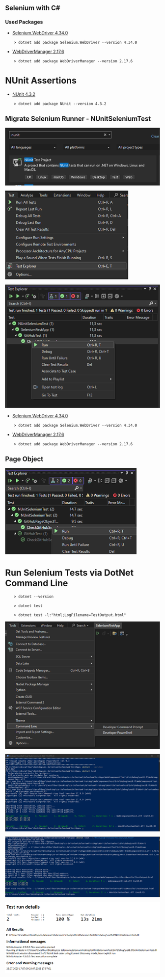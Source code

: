 ## Selenium with C#

### Used Packages
- [Selenium.WebDriver 4.34.0](https://www.nuget.org/packages/Selenium.WebDriver/4.34.0)
```
    > dotnet add package Selenium.WebDriver --version 4.34.0
```
- [WebDriverManager 2.17.6](https://www.nuget.org/packages/WebDriverManager/2.17.6)
```
    > dotnet add package WebDriverManager --version 2.17.6
```

# NUnit Assertions
- [NUnit 4.3.2](https://www.nuget.org/packages/NUnit/4.3.2)
```
    > dotnet add package NUnit --version 4.3.2
```

## Migrate Selenium Runner - NUnitSeleniumTest

![](images/NUnit_Test_Project.png)

![](images/Test_Explorer.png)

![](images/Test_Explorer_Run.png)

- [Selenium.WebDriver 4.34.0](https://www.nuget.org/packages/Selenium.WebDriver/4.34.0)
```
    > dotnet add package Selenium.WebDriver --version 4.34.0
```
- [WebDriverManager 2.17.6](https://www.nuget.org/packages/WebDriverManager/2.17.6)
```
    > dotnet add package WebDriverManager --version 2.17.6
```

## Page Object

![](images/Page_Object.png)

# Run Selenium Tests via DotNet Command Line

```
    > dotnet --version
```
```
    > dotnet test
```
```
    > dotnet test -l:"html;LogFilename=TestOutput.html"
```

![](images/Command_Line_0.png)

![](images/Command_Line_1.png)

![](images/Command_Line_2.png)

![](images/Command_Line_3.png)